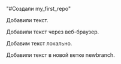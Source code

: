 "#Создали my_first_repo" 

Добавили текст.

Добавили текст через веб-браузер.

Добавим текст локально.

Добавили текст в новой ветке newbranch.